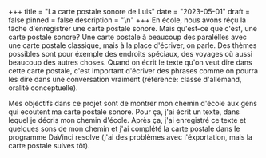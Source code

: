 +++
title = "La carte postale sonore de Luis"
date = "2023-05-01"
draft = false
pinned = false
description = "\n"
+++
En école, nous avons réçu la tâche d'enregistrer une carte postale sonore. Mais qu'est-ce que c'est, une carte postale sonore?
Une carte postale à beaucoup des paralélles avec une carte postale classique, mais à la place d'écriver, on parle. Des thèmes possibles sont pour éxemple des endroits spéciaux, des voyages où aussi beaucoup des autres choses. Quand on écrit le texte qu'on veut dire dans cette carte postale, c'est important d'écriver des phrases comme on pourra les dire dans une convérsation vraiment (réference: classe d'allemand, oralité conceptuelle).

Mes objéctifs dans ce projet sont de montrer mon chemin d'école aux gens qui ecoutent ma carte postale sonore. Pour ça, j'ai écrit un texte, dans lequel je décris mon chemin d'école. Après ça, j'ai enregistré ce texte et quelques sons de mon chemin et j'ai complété la carte postale dans le programme DaVinci resolve (j'ai des problèmes avec l'éxportation, mais la carte postale suives tôt).